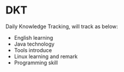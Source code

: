 # DKT

Daily Knowledge Tracking, will track as below:

* English learning
* Java technology
* Tools introduce
* Linux learning and remark
* Programming skill

